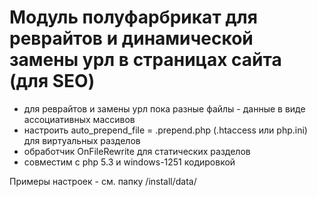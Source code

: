 
# Модуль полуфарбрикат для реврайтов и динамической замены урл в страницах сайта (для SEO)

- для реврайтов и замены урл пока разные файлы - данные в виде ассоциативных массивов
- настроить auto_prepend_file = .prepend.php (.htaccess или php.ini) для виртуальных разделов
- обработчик OnFileRewrite для статических разделов
- совместим с php 5.3 и windows-1251 кодировкой

Примеры настроек - см. папку /install/data/

